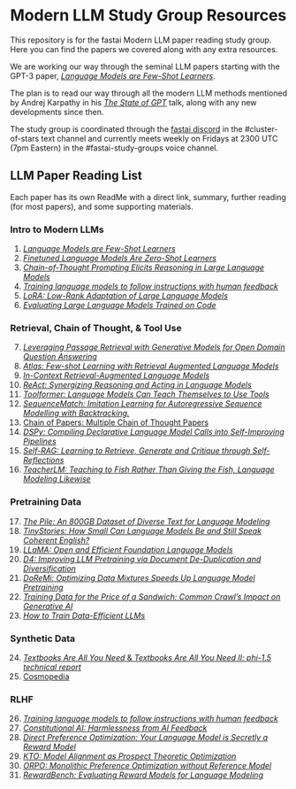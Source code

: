 # Modern LLM Study Group Resources

This repository is for the fastai Modern LLM paper reading study group. Here you can find the papers we covered along with any extra resources.

We are working our way through the seminal LLM papers starting with the GPT-3 paper, [*Language Models are Few-Shot Learners*](https://arxiv.org/abs/2005.14165).

The plan is to read our way through all the modern LLM methods mentioned by Andrej Karpathy in his [*The State of GPT*](https://www.youtube.com/watch?v=bZQun8Y4L2A) talk, along with any new developments since then.

The study group is coordinated through the [fastai discord](https://forums.fast.ai/t/discord-live-coding-details/75370) in the #cluster-of-stars text channel and currently meets weekly on Fridays at 2300 UTC (7pm Eastern) in the #fastai-study-groups voice channel.

## LLM Paper Reading List

Each paper has its own ReadMe with a direct link, summary, further reading (for most papers), and some supporting materials.

### Intro to Modern LLMs

1. [*Language Models are Few-Shot Learners*](paper_01/ReadMe.md)
2. [*Finetuned Language Models Are Zero-Shot Learners*](paper_02/ReadMe.md)
3. [*Chain-of-Thought Prompting Elicits Reasoning in Large Language Models*](paper_03/ReadMe.md)
4. [*Training language models to follow instructions with human feedback*](paper_04/ReadMe.md)
5. [*LoRA: Low-Rank Adaptation of Large Language Models*](paper_05/ReadMe.md)
6. [*Evaluating Large Language Models Trained on Code*](paper_06/ReadMe.md)

### Retrieval, Chain of Thought, & Tool Use

7. [*Leveraging Passage Retrieval with Generative Models for Open Domain Question Answering*](paper_07/ReadMe.md)
8. [*Atlas: Few-shot Learning with Retrieval Augmented Language Models*](paper_08/ReadMe.md)
9. [*In-Context Retrieval-Augmented Language Models*](paper_09/ReadMe.md)
10. [*ReAct: Synergizing Reasoning and Acting in Language Models*](paper_10/ReadMe.md)
11. [*Toolformer: Language Models Can Teach Themselves to Use Tools*](paper_11/ReadMe.md)
12. [*SequenceMatch: Imitation Learning for Autoregressive Sequence Modelling with Backtracking.*](paper_12/ReadMe.md)
13. [Chain of Papers: Multiple Chain of Thought Papers](paper_13/ReadMe.md)
14. [*DSPy: Compiling Declarative Language Model Calls into Self-Improving Pipelines*](paper_14/ReadMe.md)
15. [*Self-RAG: Learning to Retrieve, Generate and Critique through Self-Reflections*](paper_15/ReadMe.md)
16. [*TeacherLM: Teaching to Fish Rather Than Giving the Fish, Language Modeling Likewise*](paper_16/ReadMe.md)

### Pretraining Data

17. [*The Pile: An 800GB Dataset of Diverse Text for Language Modeling*](paper_17/ReadMe.md)
18. [*TinyStories: How Small Can Language Models Be and Still Speak Coherent English?*](paper_18/ReadMe.md)
19. [*LLaMA: Open and Efficient Foundation Language Models*](paper_19/ReadMe.md)
20. [*D4: Improving LLM Pretraining via Document De-Duplication and Diversification*](paper_20/ReadMe.md)
21. [*DoReMi: Optimizing Data Mixtures Speeds Up Language Model Pretraining*](paper_21/ReadMe.md)
22. [*Training Data for the Price of a Sandwich: Common Crawl’s Impact on Generative AI*](paper_22/ReadMe.md)
23. [*How to Train Data-Efficient LLMs*](paper_23/ReadMe.md)

### Synthetic Data

24. [*Textbooks Are All You Need* & *Textbooks Are All You Need II: phi-1.5 technical report*](paper_24/ReadMe.md)
25. [Cosmopedia](paper_25/ReadMe.md)

### RLHF

26. [*Training language models to follow instructions with human feedback*](paper_26/ReadMe.md)
27. [*Constitutional AI: Harmlessness from AI Feedback*](paper_27/ReadMe.md)
28. [*Direct Preference Optimization: Your Language Model is Secretly a Reward Model*](paper_28/ReadMe.md)
29. [*KTO: Model Alignment as Prospect Theoretic Optimization*](paper_29/ReadMe.md)
30. [*ORPO: Monolithic Preference Optimization without Reference Model*](paper_30/ReadMe.md)
31. [*RewardBench: Evaluating Reward Models for Language Modeling*](paper_31/ReadMe.md)